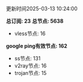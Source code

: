 更新时间2025-03-13 10:24:00

**总订阅: 23**
**总节点: 5638**
- vless节点: 16

**google ping有效节点: 162**
- ss节点: 131
- v2ray节点: 16
- trojan节点: 15
